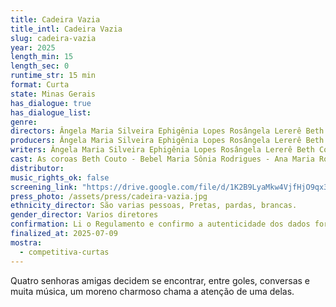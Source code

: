 ```yaml
---
title: Cadeira Vazia
title_intl: Cadeira Vazia
slug: cadeira-vazia
year: 2025
length_min: 15
length_sec: 0
runtime_str: 15 min
format: Curta
state: Minas Gerais
has_dialogue: true
has_dialogue_list: 
genre: 
directors: Ângela Maria Silveira Ephigênia Lopes Rosângela Lererê Beth Couto Maria Sônia Rodrigues Nathan Souza Adilson Luiz Gabriela Coelho Lucas Rodrigues  Mônica Maria Nato Matrix
producers: Ângela Maria Silveira Ephigênia Lopes Rosângela Lererê Beth Couto Maria Sônia Rodrigues Nathan Souza Adilson Luiz Gabriela Coelho Lucas Rodrigues  Mônica Maria Nato Matrix
writers: Ângela Maria Silveira Ephigênia Lopes Rosângela Lererê Beth Couto Maria Sônia Rodrigues Nathan Souza Adilson Luiz Gabriela Coelho Lucas Rodrigues  Mônica Maria Nato Matrix
cast: As coroas Beth Couto - Bebel Maria Sônia Rodrigues - Ana Maria Rosângela Maria - Rosângela Lererê Angela Maria Silveira - Angela
distributor: 
music_rights_ok: false
screening_link: "https://drive.google.com/file/d/1K2B9LyaMkw4VjfHjO9qx36Vrm1utkbg2/view?usp=sharing"
press_photo: /assets/press/cadeira-vazia.jpg
ethnicity_director: São varias pessoas, Pretas, pardas, brancas.
gender_director: Varios diretores
confirmation: Li o Regulamento e confirmo a autenticidade dos dados fornecido nesta ficha de inscrição.
finalized_at: 2025-07-09
mostra:
  - competitiva-curtas
---
```


Quatro senhoras amigas decidem se encontrar, entre goles, conversas e muita música, um moreno charmoso chama a atenção de uma delas.
